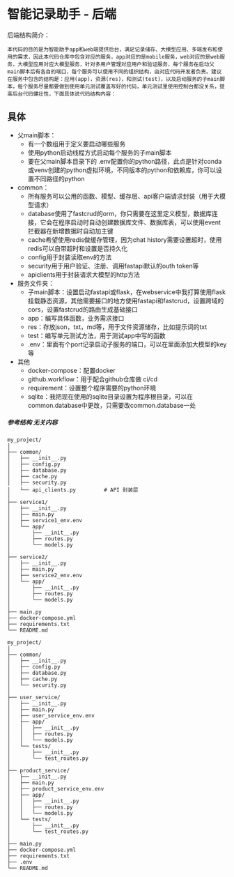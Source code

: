

# 智能记录助手 - 后端

后端结构简介：

    本代码的目的是为智能助手app和web端提供后台，满足记录储存、大模型应用、多端发布和使用的需求，因此本代码仓库中包含对应的服务，app对应的是mobile服务，web对应的是web服务，大模型应用对应大模型服务，针对多用户管理对应用户和验证服务，每个服务在启动父main脚本后有各自的端口，每个服务可以使用不同的组织结构，由对应代码开发者负责。建议在服务中包含的结构是：应用(app)，资源(res)，和测试(test)，以及启动服务的子main脚本，每个服务尽量都要做到使用单元测试覆盖写好的代码，单元测试里使用控制台都没关系，提高后台代码健壮性，下面具体说代码结构内容：

## 具体

- 父main脚本：
  - 有一个数组用于定义要启动哪些服务
  - 使用python启动线程方式启动每个服务的子main脚本
  - 要在父main脚本目录下的 .env配置你的python路径，此点是针对conda或venv创建的python虚拟环境，不同版本的python和依赖库，你可以设置不同路径的python
- common：
  - 所有服务可以公用的函数、模型、缓存层、api客户端请求封装（用于大模型请求）
  - database使用了fastcrud的orm，你只需要在这里定义模型，数据库连接，它会在程序启动时自动创建数据库文件、数据库表，可以使用event拦截器在新增数据时自动加主键
  - cache希望使用redis做缓存管理，因为chat history需要设置超时，使用redis可以自带超时和设置是否持久化
  - config用于封装读取env的方法
  - security用于用户验证、注册、调用fastapi默认的outh token等
  - apiclients用于封装请求大模型的http方法
- 服务文件夹：
  - 子main脚本：设置启动fastapi或flask，在webservice中我打算使用flask挂载静态资源，其他需要接口的地方使用fastapi和fastcrud，设置跨域的cors，设置fastcrud的路由生成基础接口
  - app：编写具体函数，业务需求接口
  - res：存放json，txt，md等，用于文件资源储存，比如提示词的txt
  - test：编写单元测试方法，用于测试app中写的函数
  - .env：里面有个port记录启动子服务的端口，可以在里面添加大模型的key等
- 其他
  - docker-compose：配置docker
  - github.workflow：用于配合github仓库做 ci/cd
  - requirement：设置整个程序需要的python环境
  - sqlite：我把现在使用的sqlite目录设置为程序根目录，可以在common.database中更改，只需要改common.database一处









##### 参考结构 无关内容

```TXT
my_project/
│
├── common/
│   ├── __init__.py
│   ├── config.py
│   ├── database.py
│   ├── cache.py
│   ├── security.py
│   └── api_clients.py         # API 封装层
│
├── service1/
│   ├── __init__.py
│   ├── main.py
│   ├── service1_env.env
│   └── app/
│       ├── __init__.py
│       ├── routes.py
│       └── models.py
│
├── service2/
│   ├── __init__.py
│   ├── main.py
│   ├── service2_env.env
│   └── app/
│       ├── __init__.py
│       ├── routes.py
│       └── models.py
│
├── main.py
├── docker-compose.yml
├── requirements.txt
└── README.md

my_project/
│
├── common/
│   ├── __init__.py
│   ├── config.py
│   ├── database.py
│   ├── cache.py
│   └── security.py
│
├── user_service/
│   ├── __init__.py
│   ├── main.py
│   ├── user_service_env.env
│   ├── app/
│   │   ├── __init__.py
│   │   ├── routes.py
│   │   └── models.py
│   └── tests/
│       ├── __init__.py
│       └── test_routes.py
│
├── product_service/
│   ├── __init__.py
│   ├── main.py
│   ├── product_service_env.env
│   ├── app/
│   │   ├── __init__.py
│   │   ├── routes.py
│   │   └── models.py
│   └── tests/
│       ├── __init__.py
│       └── test_routes.py
│
├── main.py
├── docker-compose.yml
├── requirements.txt
├── .env
└── README.md
```

